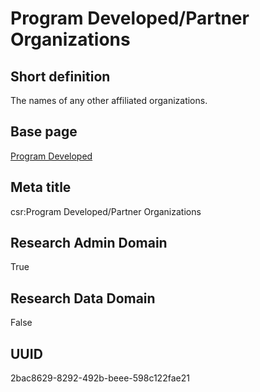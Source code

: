 # Program Developed/Partner Organizations
## Short definition
The names of any other affiliated organizations.
## Base page
[Program Developed](https://github.com/EuroCRIS/CASRAI-Dictionairies/blob/main/Objects/Program%20Developed.md)
## Meta title
csr:Program Developed/Partner Organizations
## Research Admin Domain
True
## Research Data Domain
False
## UUID
2bac8629-8292-492b-beee-598c122fae21
